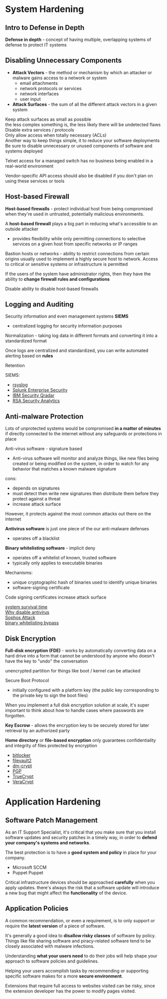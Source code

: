 # System Hardening
## Intro to Defense in Depth
**Defense in depth** - concept of having multiple, overlapping systems of defense to protect IT systems
## Disabling Unnecessary Components
* **Attack Vectors** - the method or mechanism by which an attacker or malware gains access to a network or system
  * email attachments
  * network protocols or services
  * network interfaces
  * user input
* **Attack Surfaces** - the sum of all the different attack vectors in a given system

Keep attack surfaces as small as possible  
the less complex something is, the less likely there will be undetected flaws  
Disable extra services / protocols  
Only allow access when totally necessary (ACLs)  
Another way to keep things simple, it to reduce your software deployments  
Be sure to disable unnecessary or unused components of software and systems deployed  

Telnet access for a managed switch has no business being enabled in a real-world environment

Vendor-specific API access should also be disabled if you don't plan on using these services or tools

## Host-based Firewall
**Host-based firewalls** - protect individual host from being compromised when they're used in untrusted, potentially malicious environments.

A **host-based firewall** plays a big part in reducing what's accessible to an outside attacker
* provides flexibility while only permitting connections to selective services on a given host from specific networks or IP ranges

Bastion hosts or networks - ability to restrict connections from certain origins usually used to implement a highly secure host to network.  Access to critical or sensitive systems or infrastructure is permitted

If the users of the system have administrator rights, then they have the ability to **change firewall rules and configurations**

Disable ability to disable host-based firewalls

## Logging and Auditing
Security information and even management systems **SIEMS**
* centralized logging for security information purposes

Normalization - taking log data in different formats and converting it into a standardized format

Once logs are centralized and standardized, you can write automated alerting based on **rules**

Retention

SIEMS:
* [rsyslog](https://github.com/rsyslog/rsyslog)
* [Splunk Enterprise Security](https://www.splunk.com/)
* [IBM Security Qradar](https://www.ibm.com/security/security-intelligence/qradar)
* [RSA Security Analytics](https://community.rsa.com/docs/DOC-41639)

## Anti-malware Protection
Lots of unprotected systems would be compromised **in a matter of minutes** if directly connected to the internet without any safeguards or protections in place

Anti-virus software - signature based
* Anti-virus software will monitor and analyze things, like new files being created or being modified on the system, in order to watch for any behavior that matches a known malware signature

cons:
* depends on signatures
* must detect then write new signatures then distribute them before they protect against a threat
* increase attack surface

However, it protects against the most common attacks out there on the internet

**Antivirus software** is just one piece of the our anti-malware defenses
* operates off a blacklist

**Binary whitelisting software** - implicit deny
* operates off a whitelist of known, trusted software
* typically only applies to executable binaries

Mechanisms:
* unique cryptographic hash of binaries used to identify unique binaries
* software-signing certificate

Code signing certificates increase attack surface

[system survival time](https://itknowledgeexchange.techtarget.com/security-corner/whats-your-systems-survival-time/)  
[Why disable antivirus](https://robert.ocallahan.org/2017/01/disable-your-antivirus-software-except.html)  
[Sophos Attack](https://lock.cmpxchg8b.com/Sophail.pdf)  
[binary whitelisting bypass](https://www.crn.com/news/security/240148192/bit9-admits-systems-breach-stolen-code-signing-certificates.htm)

## Disk Encryption
**Full-disk encryption (FDE)** - works by automatically converting data on a hard drive into a form that cannot be understood by anyone who doesn't have the key to "undo" the conversation

unencrypted partition for things like boot / kernel can be attacked

Secure Boot Protocol
* initially configured with a platform key (the public key corresponding to the private key to sign the boot files)

When you implement a full disk encryption solution at scale, it's super important to think about how to handle cases where passwords are forgotten.

**Key Escrow** - allows the encryption key to be securely stored for later retrieval by an authorized party

**Home directory** or **file-based encryption** only guarantees confidentiality and integrity of files protected by encryption

* [bitlocker](https://docs.microsoft.com/en-us/windows/security/information-protection/bitlocker/bitlocker-overview)
* [filevault2](https://support.apple.com/en-us/HT204837)
* [dm-crypt](https://wiki.archlinux.org/index.php/dm-crypt)
* [PGP](https://www.symantec.com/products/encryption)
* [TrueCrypt](http://truecrypt.sourceforge.net/)
* [VeraCrypt](https://www.veracrypt.fr/en/Home.html)


# Application Hardening
## Software Patch Management
As an IT Support Specialist, it's critical that you make sure that you install software updates and security patches in a timely way, in order to **defend your company's systems and networks**.

The best protection is to have a **good system and policy** in place for your company.

* Microsoft SCCM
* Puppet Puppet


Critical infrastructure devices should be approached **carefully** when you apply updates.  there's always the risk that a software update will introduce a new bug that might affect the **functionality** of the device.

## Application Policies
A common recommendation, or even a requirement, is to only support or require the **latest version** of a piece of software.

It's generally a good idea to **disallow risky classes** of software by policy.  Things like file sharing software and piracy-related software tend to be closely associated with malware infections.

Understanding **what your users need** to do their jobs will help shape your approach to software policies and guidelines.

Helping your users accomplish tasks by recommending or supporting specific software makes for a more **secure environment**.


Extensions that require full access to websites visited can be risky, since the extension developer has the power to modify pages visited.

